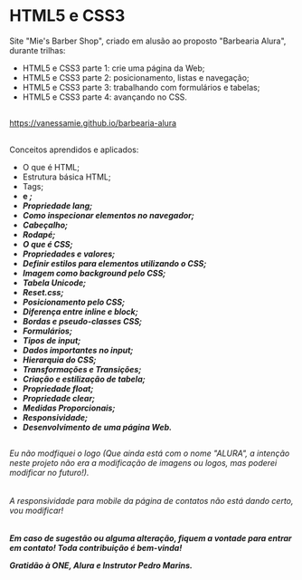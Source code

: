 # HTML5 e CSS3

Site "Mie's Barber Shop", criado em alusão ao proposto "Barbearia Alura", durante trilhas:

- HTML5 e CSS3 parte 1: crie uma página da Web;
- HTML5 e CSS3 parte 2: posicionamento, listas e navegação;
- HTML5 e CSS3 parte 3: trabalhando com formulários e tabelas;
- HTML5 e CSS3 parte 4: avançando no CSS.

##

https://vanessamie.github.io/barbearia-alura

##

Conceitos aprendidos e aplicados:

- O que é HTML;
- Estrutura básica HTML;
- Tags;
- <strong> e <em>;
- Propriedade lang;
- Como inspecionar elementos no navegador;
- Cabeçalho;
- Rodapé;
- O que é CSS;
- Propriedades e valores;
- Definir estilos para elementos utilizando o CSS;
- Imagem como background pelo CSS;
- Tabela Unicode;
- Reset.css;
- Posicionamento pelo CSS;
- Diferença entre inline e block;
- Bordas e pseudo-classes CSS;
- Formulários;
- Tipos de input;
- Dados importantes no input;
- Hierarquia do CSS;
- Transformações e Transições;
- Criação e estilização de tabela;
- Propriedade float;
- Propriedade clear;
- Medidas Proporcionais;
- Responsividade;
- Desenvolvimento de uma página Web.


##

###### Eu não modfiquei o logo (Que ainda está com o nome "ALURA", a intenção neste projeto não era a modificação de imagens ou logos, mas poderei modificar no futuro!).

###### A responsividade para mobile da página de contatos não está dando certo, vou modificar!

##

Em caso de sugestão ou alguma alteração, fiquem a vontade para entrar em contato! Toda contribuição é bem-vinda!

Gratidão à ONE, Alura e Instrutor Pedro Marins.
